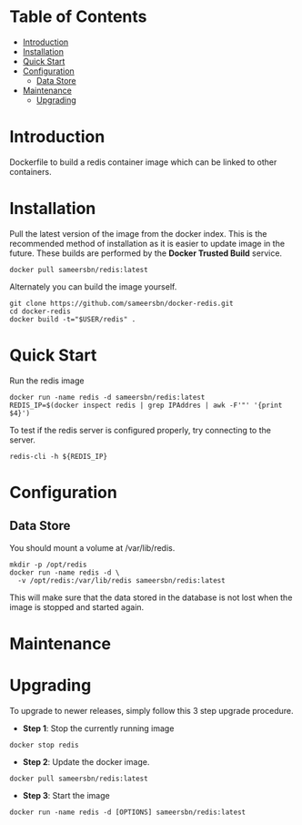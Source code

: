 # Table of Contents
- [Introduction](#introduction)
- [Installation](#installation)
- [Quick Start](#quick-start)
- [Configuration](#configuration)
    - [Data Store](#data-store)
- [Maintenance](#maintenance)
    - [Upgrading](#upgrading)

# Introduction
Dockerfile to build a redis container image which can be linked to other containers.

# Installation

Pull the latest version of the image from the docker index. This is the recommended method of installation as it is easier to update image in the future. These builds are performed by the **Docker Trusted Build** service.

```
docker pull sameersbn/redis:latest
```

Alternately you can build the image yourself.

```
git clone https://github.com/sameersbn/docker-redis.git
cd docker-redis
docker build -t="$USER/redis" .
```

# Quick Start
Run the redis image

```
docker run -name redis -d sameersbn/redis:latest
REDIS_IP=$(docker inspect redis | grep IPAddres | awk -F'"' '{print $4}')
```

To test if the redis server is configured properly, try connecting to the server.

```
redis-cli -h ${REDIS_IP}
```

# Configuration

## Data Store
You should mount a volume at /var/lib/redis.

```
mkdir -p /opt/redis
docker run -name redis -d \
  -v /opt/redis:/var/lib/redis sameersbn/redis:latest
```

This will make sure that the data stored in the database is not lost when the image is stopped and started again.

# Maintenance

# Upgrading

To upgrade to newer releases, simply follow this 3 step upgrade procedure.

- **Step 1**: Stop the currently running image

```
docker stop redis
```

- **Step 2**: Update the docker image.

```
docker pull sameersbn/redis:latest
```

- **Step 3**: Start the image

```
docker run -name redis -d [OPTIONS] sameersbn/redis:latest
```
